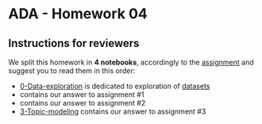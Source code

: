 # ADA - Homework 04

## Instructions for reviewers 

We split this homework in **4 notebooks**, accordingly to the [assignment](https://github.com/ggrrll/tatoule/blob/master/05%20-%20Taming%20Text/assignment.md) and suggest you to read them in this order:
* [0-Data-exploration](https://github.com/ggrrll/tatoule/blob/master/05%20-%20Taming%20Text/0-Data-exploration.ipynb)
is dedicated to exploration of [datasets](https://github.com/ggrrll/tatoule/tree/master/05%20-%20Taming%20Text/hillary-clinton-emails)
* []() contains our answer to assignment #1
* []() contains our answer to assignment #2
* [3-Topic-modeling](https://github.com/ggrrll/tatoule/blob/master/05%20-%20Taming%20Text/3-Topic-modeling.ipynb) 
contains our answer to assignment #3
